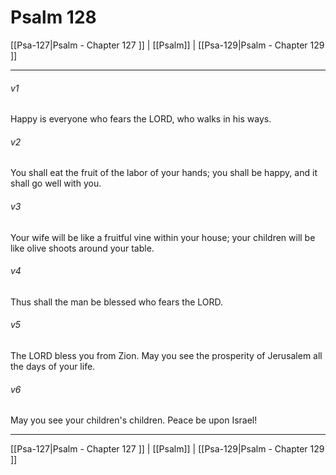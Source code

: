 # Psalm 128

[[Psa-127|Psalm - Chapter 127 ]] | [[Psalm]] | [[Psa-129|Psalm - Chapter 129 ]]
***

###### v1
Happy is everyone who fears the LORD, who walks in his ways.
###### v2
You shall eat the fruit of the labor of your hands; you shall be happy, and it shall go well with you.
###### v3
Your wife will be like a fruitful vine within your house; your children will be like olive shoots around your table.
###### v4
Thus shall the man be blessed who fears the LORD.
###### v5
The LORD bless you from Zion. May you see the prosperity of Jerusalem all the days of your life.
###### v6
May you see your children's children. Peace be upon Israel!

***

[[Psa-127|Psalm - Chapter 127 ]] | [[Psalm]] | [[Psa-129|Psalm - Chapter 129 ]]
